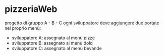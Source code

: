 # pizzeriaWeb
progetto di gruppo A - B - C
ogni sviluppatore deve aggiungere due portate nel proprio menù: 
- sviluppatore A: assegnato al menù pizze
- sviluppatore B: assegnato al menù dolci
- sviluppatore C: assegnato al menù bevande
